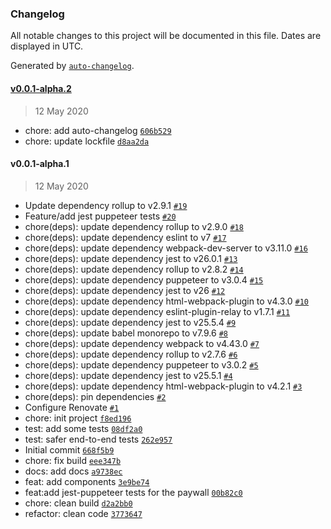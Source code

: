 ### Changelog

All notable changes to this project will be documented in this file. Dates are displayed in UTC.

Generated by [`auto-changelog`](https://github.com/CookPete/auto-changelog).

#### [v0.0.1-alpha.2](https://github.com/p3ol/react-access/compare/v0.0.1-alpha.1...v0.0.1-alpha.2)

> 12 May 2020

- chore: add auto-changelog [`606b529`](https://github.com/p3ol/react-access/commit/606b52950753cc10ac87a9a308e50cd495a8c1f6)
- chore: update lockfile [`d8aa2da`](https://github.com/p3ol/react-access/commit/d8aa2dac6bf78d98481e269b5ac64347054b708b)

#### v0.0.1-alpha.1

> 12 May 2020

- Update dependency rollup to v2.9.1 [`#19`](https://github.com/p3ol/react-access/pull/19)
- Feature/add jest puppeteer tests [`#20`](https://github.com/p3ol/react-access/pull/20)
- chore(deps): update dependency rollup to v2.9.0 [`#18`](https://github.com/p3ol/react-access/pull/18)
- chore(deps): update dependency eslint to v7 [`#17`](https://github.com/p3ol/react-access/pull/17)
- chore(deps): update dependency webpack-dev-server to v3.11.0 [`#16`](https://github.com/p3ol/react-access/pull/16)
- chore(deps): update dependency jest to v26.0.1 [`#13`](https://github.com/p3ol/react-access/pull/13)
- chore(deps): update dependency rollup to v2.8.2 [`#14`](https://github.com/p3ol/react-access/pull/14)
- chore(deps): update dependency puppeteer to v3.0.4 [`#15`](https://github.com/p3ol/react-access/pull/15)
- chore(deps): update dependency jest to v26 [`#12`](https://github.com/p3ol/react-access/pull/12)
- chore(deps): update dependency html-webpack-plugin to v4.3.0 [`#10`](https://github.com/p3ol/react-access/pull/10)
- chore(deps): update dependency eslint-plugin-relay to v1.7.1 [`#11`](https://github.com/p3ol/react-access/pull/11)
- chore(deps): update dependency jest to v25.5.4 [`#9`](https://github.com/p3ol/react-access/pull/9)
- chore(deps): update babel monorepo to v7.9.6 [`#8`](https://github.com/p3ol/react-access/pull/8)
- chore(deps): update dependency webpack to v4.43.0 [`#7`](https://github.com/p3ol/react-access/pull/7)
- chore(deps): update dependency rollup to v2.7.6 [`#6`](https://github.com/p3ol/react-access/pull/6)
- chore(deps): update dependency puppeteer to v3.0.2 [`#5`](https://github.com/p3ol/react-access/pull/5)
- chore(deps): update dependency jest to v25.5.1 [`#4`](https://github.com/p3ol/react-access/pull/4)
- chore(deps): update dependency html-webpack-plugin to v4.2.1 [`#3`](https://github.com/p3ol/react-access/pull/3)
- chore(deps): pin dependencies [`#2`](https://github.com/p3ol/react-access/pull/2)
- Configure Renovate [`#1`](https://github.com/p3ol/react-access/pull/1)
- chore: init project [`f8ed196`](https://github.com/p3ol/react-access/commit/f8ed196d37425b9e82161127708596e4a9a4680e)
- test: add some tests [`08df2a0`](https://github.com/p3ol/react-access/commit/08df2a09d16a2ad6042fb1aa988e22a86e7ea0c5)
- test: safer end-to-end tests [`262e957`](https://github.com/p3ol/react-access/commit/262e957673731d859314f2f252e7f9298f60f150)
- Initial commit [`668f5b9`](https://github.com/p3ol/react-access/commit/668f5b92c680e2def0ce6191acd9d8c63bd21c5b)
- chore: fix build [`eee347b`](https://github.com/p3ol/react-access/commit/eee347b3a61220fef9a67a4ca6264db44d903d05)
- docs: add docs [`a9738ec`](https://github.com/p3ol/react-access/commit/a9738ec22387c8055c52fc40ecdddceb92c366ec)
- feat: add components [`3e9be74`](https://github.com/p3ol/react-access/commit/3e9be74c83fa5d9212f0cf4b363b83c68a9bb5b3)
- feat:add jest-puppeteer tests for the paywall [`00b82c0`](https://github.com/p3ol/react-access/commit/00b82c066c2b7b9aab72641adce3b528229ec20d)
- chore: clean build [`d2a2bb0`](https://github.com/p3ol/react-access/commit/d2a2bb0deeadbdbb31cc597e73fc6161caee6c4f)
- refactor: clean code [`3773647`](https://github.com/p3ol/react-access/commit/37736476b72a95246bcd77b2bd51545f3c218740)
